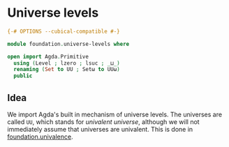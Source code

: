 # Universe levels

```agda
{-# OPTIONS --cubical-compatible #-}

module foundation.universe-levels where

open import Agda.Primitive
  using (Level ; lzero ; lsuc ; _⊔_)
  renaming (Set to UU ; Setω to UUω)
  public
```

## Idea

We import Agda's built in mechanism of universe levels. The universes are called
`UU`, which stands for _univalent universe_, although we will not immediately
assume that universes are univalent. This is done in
[foundation.univalence](foundation.univalence.md).
